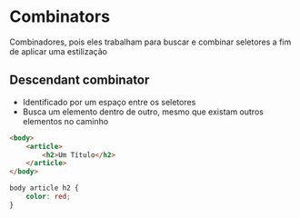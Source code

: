 # Combinators
Combinadores, pois eles trabalham para buscar e combinar seletores a fim de aplicar uma estilização

## Descendant combinator
- Identificado por um espaço entre os seletores
- Busca um elemento dentro de outro, mesmo que existam outros elementos no caminho


``` HTML
<body>
	<article>
		<h2>Um Título</h2>
	</article>
</body>
```

``` CSS	
body article h2 {
	color: red;
}
``` 